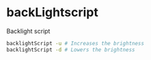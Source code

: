 # backLightscript
Backlight script 

```bash
backlightScript -u # Increases the brightness
backlightScript -d # Lowers the brightness
```


